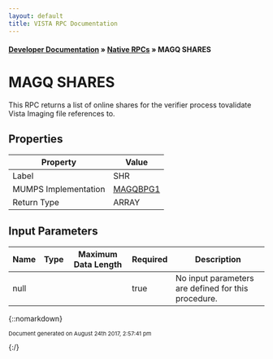 ```yaml
---
layout: default
title: VISTA RPC Documentation
---
```


#### [Developer Documentation](../index) &#187; [Native RPCs](TableOfContents) &#187; MAGQ SHARES<br/>
# MAGQ SHARES

This RPC returns a list of online shares for the verifier process tovalidate Vista Imaging file references to.

## Properties

Property | Value
--- | ---
Label | SHR
MUMPS Implementation | [MAGQBPG1](http://code.osehra.org/dox/Routine_MAGQBPG1_source.html)
Return Type | ARRAY


## Input Parameters

Name | Type | Maximum Data Length | Required | Description
--- | --- | --- | --- | ---
null |  |  | true | No input parameters are defined for this procedure.



{::nomarkdown} <br/><p style="font-size: 11px">Document generated on August 24th 2017, 2:57:41 pm</p>{:/}